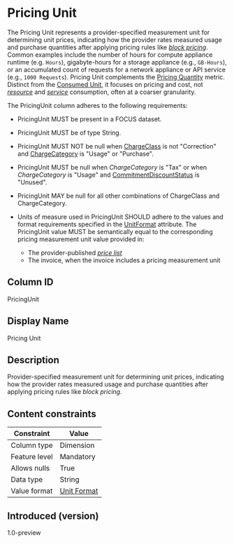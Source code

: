 # Pricing Unit

The Pricing Unit represents a provider-specified measurement unit for determining unit prices, indicating how the provider rates measured usage and purchase quantities after applying pricing rules like [*block pricing*](#glossary:block-pricing). Common examples include the number of hours for compute appliance runtime (e.g. `Hours`), gigabyte-hours for a storage appliance (e.g., `GB-Hours`), or an accumulated count of requests for a network appliance or API service (e.g., `1000 Requests`). Pricing Unit complements the [Pricing Quantity](#pricingquantity) metric. Distinct from the [Consumed Unit](#consumedUnit), it focuses on pricing and cost, not [*resource*](#glossary:resource) and [*service*](#glossary:service) consumption, often at a coarser granularity.

The PricingUnit column adheres to the following requirements:

* PricingUnit MUST be present in a FOCUS dataset.
* PricingUnit MUST be of type String.
* PricingUnit MUST NOT be null when [ChargeClass](#chargeclass) is not "Correction" and [ChargeCategory](#chargecategory) is "Usage" or "Purchase".
* PricingUnit MUST be null when *ChargeCategory* is "Tax" or when *ChargeCategory* is "Usage" and [CommitmentDiscountStatus](#commitmentdiscountstatus) is "Unused".
* PricingUnit MAY be null for all other combinations of ChargeClass and ChargeCategory.
* Units of measure used in PricingUnit SHOULD adhere to the values and format requirements specified in the [UnitFormat](#unitformat) attribute.  The PricingUnit value MUST be semantically equal to the corresponding pricing measurement unit value provided in:

  * The provider-published [*price list*](#glossary:price-list)
  * The invoice, when the invoice includes a pricing measurement unit

## Column ID

PricingUnit

## Display Name

Pricing Unit

## Description

Provider-specified measurement unit for determining unit prices, indicating how the provider rates measured usage and purchase quantities after applying pricing rules like *block pricing*.

## Content constraints

| Constraint      | Value                   |
|-----------------|-------------------------|
| Column type     | Dimension               |
| Feature level   | Mandatory               |
| Allows nulls    | True                    |
| Data type       | String                  |
| Value format    | [Unit Format](#unitformat) |

## Introduced (version)

1.0-preview
